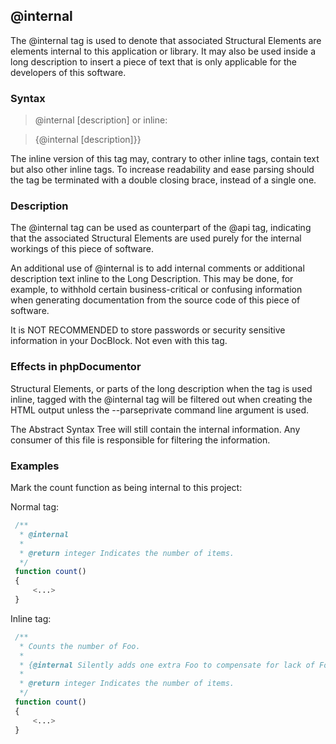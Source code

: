 ## @internal

The @internal tag is used to denote that associated Structural Elements are elements internal to this application or library. It may also be used inside a long description to insert a piece of text that is only applicable for the developers of this software.

### Syntax 

> @internal [description] 
or inline:

> {@internal [description]}}

The inline version of this tag may, contrary to other inline tags, contain text but also other inline tags. To increase readability and ease parsing should the tag be terminated with a double closing brace, instead of a single one.

### Description

The @internal tag can be used as counterpart of the @api tag, indicating that the associated Structural Elements are used purely for the internal workings of this piece of software.

An additional use of @internal is to add internal comments or additional description text inline to the Long Description. This may be done, for example, to withhold certain business-critical or confusing information when generating documentation from the source code of this piece of software.

It is NOT RECOMMENDED to store passwords or security sensitive information in your DocBlock. Not even with this tag.


### Effects in phpDocumentor

Structural Elements, or parts of the long description when the tag is used inline, tagged with the @internal tag will be filtered out when creating the HTML output unless the --parseprivate command line argument is used.

The Abstract Syntax Tree will still contain the internal information. Any consumer of this file is responsible for filtering the information.

### Examples
Mark the count function as being internal to this project:

Normal tag:

```php
 /**
  * @internal
  *
  * @return integer Indicates the number of items.
  */
 function count()
 {
     <...>
 }
```

Inline tag:

```php
 /**
  * Counts the number of Foo.
  *
  * {@internal Silently adds one extra Foo to compensate for lack of Foo }}
  *
  * @return integer Indicates the number of items.
  */
 function count()
 {
     <...>
 }
```